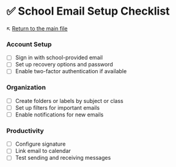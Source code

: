 # ✅ School Email Setup Checklist

↖️ [Return to the main file](../README.md)

### Account Setup
- [ ] Sign in with school-provided email
- [ ] Set up recovery options and password
- [ ] Enable two-factor authentication if available

### Organization
- [ ] Create folders or labels by subject or class
- [ ] Set up filters for important emails
- [ ] Enable notifications for new emails

### Productivity
- [ ] Configure signature
- [ ] Link email to calendar
- [ ] Test sending and receiving messages